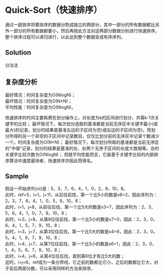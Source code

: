 # Quick-Sort（快速排序）
通过一趟排序将要排序的数据分割成独立的两部分，其中一部分的所有数据都比另外一部分的所有数据都要小，然后再按此方法对这两部分数据分别进行快速排序。
整个排序过程可以递归进行，以此达到整个数据变成有序序列。

## Solution
分治法

## 复杂度分析
最好情况：时间复杂度为O(NlogN)；  
最坏情况：时间复杂度为O(N*N)；  
平均性能：时间复杂度为O(NlogN)。  

快速排序的时间主要耗费在划分操作上，对长度为k的区间进行划分，共需k-1次关键字的比较；
最坏情况下，每次划分选取的基准都是当前无序区中关键字最小(或最大)的记录，划分的结果是基准左边的子区间为空(或右边的子区间为空)，而划分所得的另一个非空的子区间中记录数目，仅仅比划分前的无序区中记录个数减少一个。时间复杂度为O(N*N)；
最好情况下，每次划分所取的基准都是当前无序区的"中值"记录，划分的结果是基准的左、右两个无序子区间的长度大致相等。总的关键字比较次数为O(NlogN)；
但就平均性能而言，它是基于关键字比较的内部排序算法中速度最快者，快速排序亦因此而得名。

## Sample
假设一开始序列{xi}是：5，3，7，6，4，1，0，2，9，10，8。  
此时，ref=5，i=1，j=11，从后往前找，第一个比5小的数是x8=2，因此序列为：2，3，7，6，4，1，0，5，9，10，8；    
此时，i=1，j=8，从前往后找，第一个比5大的数是x3=7，因此序列为：2，3，5，6，4，1，0，7，9，10，8；  
此时，i=3，j=8，从第8位往前找，第一个比5小的数是x7=0，因此：2，3，0，6，4，1，5，7，9，10，8；  
此时，i=3，j=7，从第3位往后找，第一个比5大的数是x4=6，因此：2，3，0，5，4，1，6，7，9，10，8；  
此时，i=4，j=7，从第7位往前找，第一个比5小的数是x6=1，因此：2，3，0，1，4，5，6，7，9，10，8；  
此时，i=4，j=6，从第4位往后找，直到第6位才有比5大的数；  
这时，i=j=6，ref成为一条分界线，它之前的数都比它小，之后的数都比它大，对于前后两部分数，可以采用同样的方法来排序。
